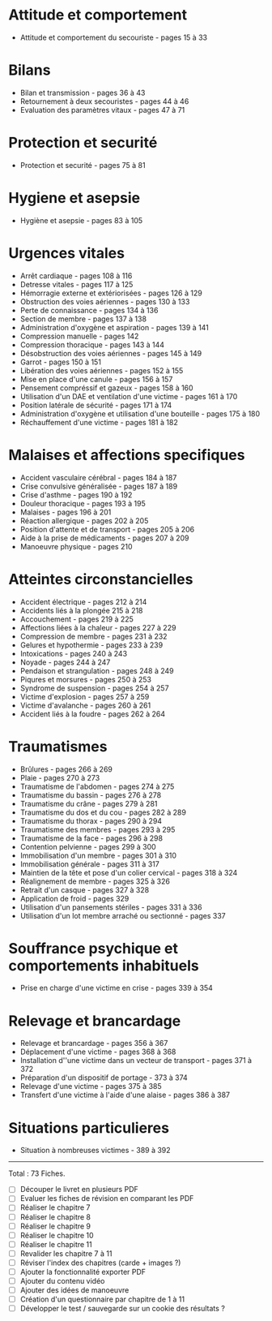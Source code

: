 # Attitude et comportement
- Attitude et comportement du secouriste - pages 15 à 33

# Bilans
- Bilan et transmission - pages 36 à 43
- Retournement à deux secouristes - pages 44 à 46
- Evaluation des paramètres vitaux - pages 47 à 71

# Protection et securité
- Protection et securité - pages 75 à 81

# Hygiene et asepsie
- Hygiène et asepsie - pages 83 à 105

# Urgences vitales
- Arrêt cardiaque - pages 108 à 116
- Detresse vitales - pages 117 à 125
- Hémorragie externe et extériorisées - pages 126 à 129
- Obstruction des voies aériennes - pages 130 à 133
- Perte de connaissance - pages 134 à 136
- Section de membre - pages 137 à 138 
- Administration d'oxygène et aspiration - pages 139 à 141
- Compression manuelle - pages 142
- Compression thoracique - pages 143 à 144
- Désobstruction des voies aériennes - pages 145 à 149
- Garrot - pages 150 à 151
- Libération des voies aériennes - pages 152 à 155
- Mise en place d'une canule - pages 156 à 157
- Pensement compréssif et gazeux - pages 158 à 160
- Utilisation d'un DAE et ventilation d'une victime - pages 161 à 170
- Position latérale de sécurité - pages 171 à 174
- Administration d'oxygène et utilisation d'une bouteille - pages 175 à 180
- Réchauffement d'une victime - pages 181 à 182

# Malaises et affections specifiques
- Accident vasculaire cérébral - pages 184 à 187
- Crise convulsive généralisée - pages 187 à 189
- Crise d'asthme - pages 190 à 192
- Douleur thoracique - pages 193 à 195
- Malaises - pages 196 à 201
- Réaction allergique - pages 202 à 205
- Position d'attente et de transport - pages 205 à 206
- Aide à la prise de médicaments - pages 207 à 209
- Manoeuvre physique - pages 210

# Atteintes circonstancielles
- Accident électrique - pages 212 à 214
- Accidents liés à la plongée 215 à 218
- Accouchement - pages 219 à 225
- Affections liées à la chaleur - pages 227 à 229
- Compression de membre - pages 231 à 232
- Gelures et hypothermie - pages 233 à 239
- Intoxications - pages 240 à 243
- Noyade - pages 244 à 247
- Pendaison et strangulation - pages 248 à 249
- Piqures et morsures - pages 250 à 253
- Syndrome de suspension - pages 254 à 257 
- Victime d'explosion - pages 257 à 259
- Victime d'avalanche - pages 260 à 261
- Accident liés à la foudre - pages 262 à 264

# Traumatismes
- Brûlures - pages 266 à 269
- Plaie - pages 270 à 273
- Traumatisme de l'abdomen - pages 274 à 275
- Traumatisme du bassin - pages 276 à 278
- Traumatisme du crâne - pages 279 à 281
- Traumatisme du dos et du cou - pages 282 à 289
- Traumatisme du thorax - pages 290 à 294
- Traumatisme des membres - pages 293 à 295
- Traumatisme de la face - pages 296 à 298
- Contention pelvienne - pages 299 à 300
- Immobilisation d'un membre - pages 301 à 310
- Immobilisation générale - pages 311 à 317
- Maintien de la tête et pose d'un colier cervical - pages 318 à 324
- Réalignement de membre - pages 325 à 326 
- Retrait d'un casque - pages 327 à 328
- Application de froid - pages 329
- Utilisation d'un pansements stériles - pages 331 à 336
- Utilisation d'un lot membre arraché ou sectionné - pages 337

# Souffrance psychique et comportements inhabituels
- Prise en charge d'une victime en crise - pages 339 à 354

# Relevage et brancardage
- Relevage et brancardage - pages 356 à 367
- Déplacement d'une victime - pages 368 à 368
- Installation d''une victime dans un vecteur de transport - pages 371 à 372
- Préparation d'un dispositif de portage - 373 à 374
- Relevage d'une victime - pages 375 à 385
- Transfert d'une victime à l'aide d'une alaise - pages 386 à 387

# Situations particulieres
- Situation à nombreuses victimes - 389 à 392

--- 

Total : 73 Fiches. 

- [ ] Découper le livret en plusieurs PDF 
- [ ] Evaluer les fiches de révision en comparant les PDF
- [ ] Réaliser le chapitre 7
- [ ] Réaliser le chapitre 8
- [ ] Réaliser le chapitre 9
- [ ] Réaliser le chapitre 10
- [ ] Réaliser le chapitre 11
- [ ] Revalider les chapitre 7 à 11
- [ ] Réviser l'index des chapitres (carde + images ?)
- [ ] Ajouter la fonctionnalité exporter PDF 
- [ ] Ajouter du contenu vidéo 
- [ ] Ajouter des idées de manoeuvre
- [ ] Création d'un questionnaire par chapitre de 1 à 11 
- [ ] Développer le test / sauvegarde sur un cookie des résultats ? 
